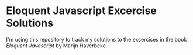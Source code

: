 # Eloquent Javascript Excercise Solutions

I'm using this repository to track my solutions to the excercises in the book *Eloquent Javascript* by Marijn Haverbeke.  
